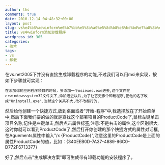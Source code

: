 ```yaml
---
author: ths
comments: true
date: 2010-12-14 04:48:32+00:00
layout: post
slug: vs%e4%b8%adwinform%e6%b7%bb%e5%8a%a0%e5%8d%b8%e8%bd%bd%e7%a8%8b%e5%ba%8f
title: vs中winform添加卸载程序
wordpress_id: 305
categories:
- 技术
tags:
- vs
- 卸载
---
```






在vs.net2005下并没有直接生成卸载程序的功能,不过我们可以用msi来实现，按如下步骤就可实现：  

    在添加你的应用程序项目的时候，多添加一个msiexec.exe进去,这个文件在c:windowssystem32文件夹下,添加进去以后,为了让它更像个卸载程序,把他的名字改成"Uninstall.exe",当然这个关系不大,改不改都行的.





然后给他创建一个快捷方式,放到桌面或者"开始-程序"中,我选择放在了开始菜单中,然后下面我们要的做的就是查找这个部署项目的ProductCode了,鼠标左键单击项目名称,记住是左键单击,然后点击属性标签,注意:不是右击的属性,这个区别很大,这时你就可以看到ProductCode了,然后打开你创建的那个快捷方式的属性对话框,在Aguements属性中输入"/x {ProductCode}",注意这里的ProductCode是上面的属性ProductCode的值，比如：{340EEB0D-7A37-4889-86C0-D772F6713377}





好了,然后点击"生成解决方案"即可生成带有卸载功能的安装程序了。



